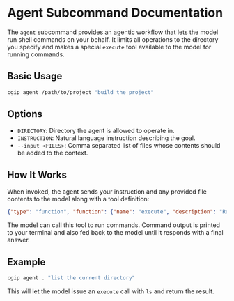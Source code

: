 # Agent Subcommand Documentation

The `agent` subcommand provides an agentic workflow that lets the model run shell commands on your behalf. It limits all operations to the directory you specify and makes a special `execute` tool available to the model for running commands.

## Basic Usage

```bash
cgip agent /path/to/project "build the project"
```

## Options

- `DIRECTORY`: Directory the agent is allowed to operate in.
- `INSTRUCTION`: Natural language instruction describing the goal.
- `--input <FILES>`: Comma separated list of files whose contents should be added to the context.

## How It Works

When invoked, the agent sends your instruction and any provided file contents to the model along with a tool definition:

```json
{"type": "function", "function": {"name": "execute", "description": "Run a shell command", "parameters": {"type": "object", "properties": {"command": {"type": "string"}}, "required": ["command"]}}}
```

The model can call this tool to run commands. Command output is printed to your terminal and also fed back to the model until it responds with a final answer.

## Example

```bash
cgip agent . "list the current directory"
```

This will let the model issue an `execute` call with `ls` and return the result.
